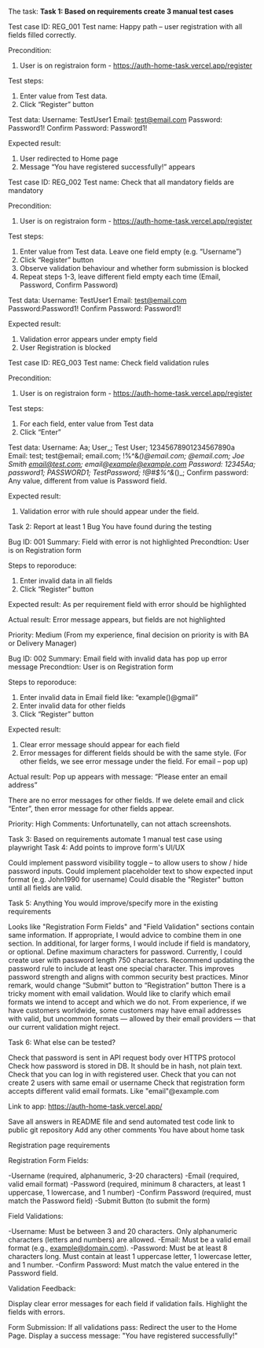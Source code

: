 The task:
**Task 1: Based on requirements create 3 manual test cases**
 

Test case ID: REG_001
Test name: Happy path – user registration with all fields filled    correctly.

Precondition: 
1. User is on registraion form - https://auth-home-task.vercel.app/register

Test steps:
1. Enter value from Test data.
2. Click “Register” button


Test data:
Username: TestUser1
Email: test@email.com
Password: Password1!
Confirm Password: Password1!

Expected result:
1. User redirected to Home page
2. Message “You have registered successfully!” appears



Test case ID: REG_002
Test name: Check that all mandatory fields are mandatory

Precondition: 
1. User is on registraion form - https://auth-home-task.vercel.app/register

Test steps:
1. Enter value from Test data. Leave one field empty (e.g. “Username”)
2. Click “Register” button
3. Observe validation behaviour and whether form submission is blocked
4. Repeat steps 1-3, leave different field empty each time (Email, Password, Confirm Password)


Test data:
Username: TestUser1
Email: test@email.com
Password:Password1!
Confirm Password: Password1!


Expected result:
1. Validation error appears under empty field
2. User Registration is blocked 


Test case ID: REG_003
Test name: Check field validation rules

Precondition:
1. User is on registraion form - https://auth-home-task.vercel.app/register

Test steps:
1. For each field, enter value from Test data
2. Click “Enter”

Test data:
Username: Aa; User_; Test User; 12345678901234567890a
Email: test; test@email; email.com; !%^&*()@email.com; @email.com; Joe Smith <email@test.com>; email@example@example.com
Password: 12345Aa; password1; PASSWORD1; TestPassword; !@#$%^&*()_;
Confirm password: Any value, different from value is Password field.  

Expected result:
1. Validation error with rule should appear under the field.


Task 2: Report at least 1 Bug You have found during the testing 

Bug ID: 001
Summary: Field with error is not highlighted
Precondtion: User is on Registration form

Steps to reporoduce:
1. Enter invalid data in all fields
2. Click “Register” button

Expected result:
As per requirement field with error should be highlighted

Actual result:
Error message appears, but fields are not highlighted

Priority: Medium (From my experience, final decision on priority is with BA or Delivery Manager)

Bug ID: 002
Summary: Email field with invalid data has pop up error message
Precondtion: User is on Registration form

Steps to reporoduce:
1. Enter invalid data in Email field like: “example()@gmail”
2. Enter invalid data for other fields
3. Click “Register” button

Expected result:
1. Clear error message should appear for each field
2. Error messages for different fields should be with the same style. 
(For other fields, we see error message under the field. For email – pop up)

Actual result:
Pop up appears with message: “Please enter an email address”

There are no error messages for other fields. If we delete email and click “Enter”, then error message for other fields appear.


Priority: High
Comments: Unfortunatelly, can not attach screenshots.

Task 3: Based on requirements automate 1 manual test case using playwright 
Task 4: Add points to improve form's UI/UX 

Could implement password visibility toggle – to allow users to show / hide password inputs.
Could implement placeholder text to show expected input format (e.g. John1990 for username) 
Could disable the "Register" button until all fields are valid.


Task 5: Anything You would improve/specify more in the existing requirements 

Looks like "Registration Form Fields" and "Field Validation" sections contain same information. If appropriate, I would advice to combine them in one section. In additional, for larger forms, I would include if field is mandatory, or optional.
Define maximum characters for password. Currently, I could create user with password length 750 characters.
Recommend updating the password rule to include at least one special character. This improves password strength and aligns with common security best practices.
Minor remark, would change “Submit” button to “Registration” button
There is a tricky moment with email validation. Would like to clarify which email formats we intend to accept and which we do not. From experience, if we have customers worldwide, some customers may have email addresses with valid, but uncommon formats — allowed by their email providers — that our current validation might reject. 
 

Task 6: What else can be tested? 

Check that password is sent in API request body over HTTPS protocol
Check how password is stored in DB. It should be in hash, not plain text.
Check that you can log in with registered user.
Check that you can not create 2 users with same email or username
Check that registration form accepts different valid email formats. Like "email"@example.com   


Link to app:  https://auth-home-task.vercel.app/

Save all answers in README file and send automated test code link to public git repository Add any other comments You have about home task 


Registration page requirements

Registration Form Fields:

-Username (required, alphanumeric, 3-20 characters) 
-Email (required, valid email format) 
-Password (required, minimum 8 characters, at least 1 uppercase, 1 lowercase, and 1 number) 
-Confirm Password (required, must match the Password field) 
-Submit Button (to submit the form) 


Field Validations:

-Username: Must be between 3 and 20 characters. Only alphanumeric characters (letters and numbers) are allowed. 
-Email: Must be a valid email format (e.g., example@domain.com). 
-Password: Must be at least 8 characters long. Must contain at least 1 uppercase letter, 1 lowercase letter, and 1 number. 
-Confirm Password: Must match the value entered in the Password field.


Validation Feedback: 

Display clear error messages for each field if validation fails. Highlight the fields with errors. 

Form Submission: 
If all validations pass: Redirect the user to the Home Page. 
Display a success message: "You have registered successfully!"
